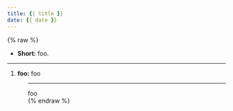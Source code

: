 ```yaml
---
title: {{ title }}
date: {{ date }}
---
```


{% raw %}
<ul>
  <li><strong>Short:</strong> foo.</li>
</ul>

<!-- more -->
<hr>

<ol>
  <li><strong>foo:</strong> foo</li>
<ol>

<hr>

<div class="facetList">
foo
</div>
{% endraw %}
